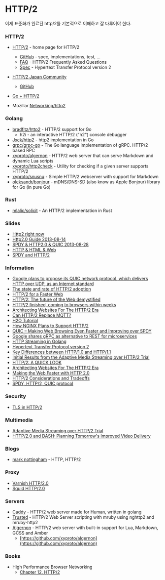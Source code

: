 # HTTP/2

이제 표준화가 완료된 http/2를 기본적으로 이해하고 잘 다루어야 한다.

### HTTP/2
* [HTTP/2](https://http2.github.io/) - home page for HTTP/2
	- [GitHub](https://github.com/http2) - spec, implementations, test, ...
	- [FAQ](http://http2.github.io/faq/) - HTTP/2 Frequently Asked Questions
	- [Spec](https://http2.github.io/http2-spec/) - Hypertext Transfer Protocol version 2

* [HTTP/2 Japan Community](http://http2.info/)
	- [GitHub](https://github.com/http2jp)

* [Go + HTTP/2](https://http2.golang.org/)

* Mozillar [Networking/http2](https://wiki.mozilla.org/Networking/http2)


### Golang
* [bradfitz/http2](https://github.com/bradfitz/http2) - HTTP/2 support for Go
	- h2i - an interactive HTTP/2 ("h2") console debugger
* [Jxck/http2](https://github.com/Jxck/http2) - http2 implementation in Go
* [grpc/grpc-go](https://github.com/grpc/grpc-go) - The Go language implementation of gRPC. HTTP/2 based RPC
* [xyproto/algernon](https://github.com/xyproto/algernon) - HTTP/2 web server that can serve Markdown and dynamic Lua scripts
* [xyproto/http2check](https://github.com/xyproto/http2check) - Utility for checking if a given server supports HTTP/2
* [xyproto/snusnu](https://github.com/xyproto/snusnu) - Simple HTTP/2 webserver with support for Markdown
* [oleksandr/bonjour](https://github.com/oleksandr/bonjour) - mDNS/DNS-SD (also know as Apple Bonjour) library for Go (in pure Go)


### Rust
* [mlalic/solicit](https://github.com/mlalic/solicit) - An HTTP/2 implementation in Rust


### Slides
* [Http2 right now](http://www.slideshare.net/bagder/http2-right-now-fosdem2015)
* [Http2.0 Guide 2013-08-14](http://www.slideshare.net/Jxck/http20-guide-http2study-20130814)
* [SPDY & HTTP2.0 & QUIC 2013-08-28](http://www.slideshare.net/Jxck/spdy-http2-quic-bpstudy-20130828)
* [HTTP & HTML & Web](http://www.slideshare.net/PeterREgli/http-html-web)
* [SPDY and HTTP/2](http://www.slideshare.net/FabianFrankDe/spdy-43482773)



### Information
* [Google plans to propose its QUIC network protocol, which delivers HTTP over UDP, as an Internet standard](http://venturebeat.com/2015/04/17/google-plans-to-propose-its-quic-network-protocol-which-delivers-http-over-udp-as-an-internet-standard/)
* [The state and rate of HTTP/2 adoption](http://daniel.haxx.se/blog/2015/03/31/the-state-and-rate-of-http2-adoption/)
* [HTTP/2 for a Faster Web](https://cascadingmedia.com/insites/2015/03/http-2.html)
* [HTTP/2: The future of the Web demystified](http://www.infoworld.com/article/2895409/networking/http2-future-web-demystified.html)
* [HTTP/2 finished, coming to browsers within weeks](http://arstechnica.com/information-technology/2015/02/http2-finished-coming-to-browsers-within-weeks/)
* [Architecting Websites For The HTTP/2 Era](https://ma.ttias.be/architecting-websites-http2-era/)
* [Can HTTP/2 Replace MQTT?](http://timkellogg.me/blog/2015/02/20/can-http2-replace-mqtt/)
* [H2O Tutorial](https://calomel.org/h2o.html)
* [How NGINX Plans to Support HTTP/2](http://nginx.com/blog/how-nginx-plans-to-support-http2/)
* [QUIC – Making Web Browsing Even Faster and Improving over SPDY](http://yucianga.info/?p=819)
* [Google shares gRPC as alternative to REST for microservices](http://opensource.com/bus/15/3/google-grpc-open-source-remote-procedure-calls)
* [HTTP Streaming in Golang](http://dmathieu.com/articles/development/golang-streaming/)
* [Hypertext Transfer Protocol version 2](http://www.lightrains.com/blog/hypertext-transfer-protocol-version-2)
* [Key Differences between HTTP/1.0 and HTTP/1.1](http://www8.org/w8-papers/5c-protocols/key/key.html)
* [Initial Results from the Adaptive Media Streaming over HTTP/2 Trial](http://www.bbc.co.uk/rd/blog/2015/01/initial-results-from-the-adaptive-media-streaming-over-http-2-trial)
* [HTTP/2: A QUICK LOOK](http://blog.scottlogic.com/2014/11/07/http-2-a-quick-look.html)
* [Architecting Websites For The HTTP/2 Era](https://ma.ttias.be/architecting-websites-http2-era/)
* [Making the Web Faster with HTTP 2.0](http://queue.acm.org/detail.cfm?id=2555617)
* [HTTP/2 Considerations and Tradeoffs](https://insouciant.org/tech/http-slash-2-considerations-and-tradeoffs/)
* [SPDY, HTTP/2, QUIC protocol](http://www.programering.com/a/MTN0MDNwATg.html)


### Security
* [TLS in HTTP/2](http://daniel.haxx.se/blog/2015/03/06/tls-in-http2/)


### Multimedia
* [Adaptive Media Streaming over HTTP/2 Trial](http://www.bbc.co.uk/rd/blog/2014/12/adaptive-media-streaming-over-http-2-trial)
* [HTTP/2.0 and DASH: Planning Tomorrow's Improved Video Delivery](http://www.streamingmedia.com/Articles/Editorial/Featured-Articles/HTTP-2.0-and-DASH-Planning-Tomorrows-Improved-Video-Delivery-98653.aspx)

### Blogs
* [mark nottingham](https://www.mnot.net/) - HTTP, HTTP/2

### Proxy
* [Varnish HTTP/2.0](https://www.varnish-cache.org/docs/trunk/phk/http20.html#varnish)
* [Squid HTTP/2.0](http://wiki.squid-cache.org/Features/HTTP2)

### Servers
* [Caddy](https://caddyserver.com/) - HTTP/2 web server made for Human, written in golang
* [Trusted](http://trusterd.org/) - HTTP/2 Web Server scripting with mruby using nghttp2 and mruby-http2
* [Algernon](http://algernon.roboticoverlords.org/) - HTTP/2 web server with built-in support for Lua, Markdown, GCSS and Amber
	- [https://github.com/xyproto/algernon](https://github.com/xyproto/algernon)

### Books
* High Performance Browser Networking
	- [Chapter 12. HTTP/2](http://chimera.labs.oreilly.com/books/1230000000545/ch12.html)
